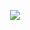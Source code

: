 <p align="center">
  <img src="![nako](https://github.com/105mm/Python/assets/91531951/69cdfb75-ce88-4fcb-b8aa-3f66f99f5342)">
</p>
